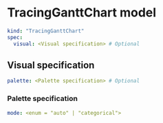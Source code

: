 # TracingGanttChart model

```yaml
kind: "TracingGanttChart"
spec:
  visual: <Visual specification> # Optional
```

## Visual specification

```yaml
palette: <Palette specification> # Optional
```

### Palette specification

```yaml
mode: <enum = "auto" | "categorical">
```
